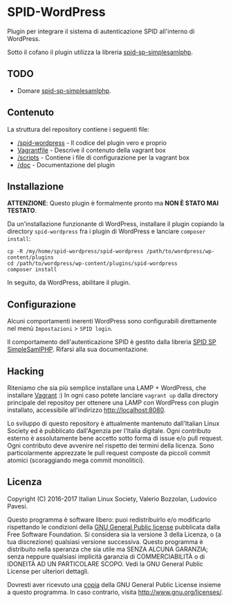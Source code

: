 # SPID-WordPress

Plugin per integrare il sistema di autenticazione SPID all'interno di WordPress.

Sotto il cofano il plugin utilizza la libreria [spid-sp-simplesamlphp](https://github.com/italia/spid-sp-simplesamlphp).

## TODO

* Domare [spid-sp-simplesamlphp](https://github.com/italia/spid-sp-simplesamlphp/issues/12).

## Contenuto

La struttura del repository contiene i seguenti file:
* [/spid-wordpress](spid-wordpress) - Il codice del plugin vero e proprio
* [Vagrantfile](Vagrantfile) - Descrive il contenuto della vagrant box
* [/scripts](scripts) - Contiene i file di configurazione per la vagrant box
* [/doc](doc) - Documentazione del plugin

## Installazione

**ATTENZIONE**: Questo plugin è formalmente pronto ma **NON È STATO MAI TESTATO**.

Da un'installazione funzionante di WordPress, installare il plugin copiando la directory `spid-wordpress` fra i plugin di WordPress e lanciare `composer install`:

    cp -R /my/home/spid-wordpress/spid-wordpress /path/to/wordpress/wp-content/plugins
    cd /path/to/wordpress/wp-content/plugins/spid-wordpress
    composer install

In seguito, da WordPress, abilitare il plugin.

## Configurazione

Alcuni comportamenti inerenti WordPress sono configurabili direttamente nel menù `Impostazioni` > `SPID login`.

Il comportamento dell'autenticazione SPID è gestito dalla libreria [SPID SP SimpleSamlPHP](https://github.com/italia/spid-sp-simplesamlphp). Rifarsi alla sua documentazione.

## Hacking

Riteniamo che sia più semplice installare una LAMP + WordPress, che installare [Vagrant](https://www.vagrantup.com/) :) In ogni caso potete lanciare `vagrant up` dalla directory principale del repositoy per ottenere una LAMP con WordPress con plugin installato, accessibile all'indirizzo [http://localhost:8080](http://localhost:8080).

Lo sviluppo di questo repository è attualmente mantenuto dall'Italian Linux Society ed è pubblicato dall'Agenzia per l'Italia digitale. Ogni contributo esterno è assolutamente bene accetto sotto forma di issue e/o pull request. Ogni contributo deve avvenire nel rispetto dei termini della licenza. Sono particolarmente apprezzate le pull request composte da piccoli commit atomici (scoraggiando mega commit monolitici).

## Licenza

Copyright (C) 2016-2017 Italian Linux Society, Valerio Bozzolan, Ludovico Pavesi.

Questo programma è software libero: puoi redistribuirlo e/o modificarlo rispettando le condizioni della [GNU General Public license](LICENSE.md) pubblicata dalla Free Software Foundation. Si considera sia la versione 3 della Licenza, o (a tua discrezione) qualsiasi versione successiva. Questo programma è distribuito nella speranza che sia utile ma SENZA ALCUNA GARANZIA; senza neppure qualsiasi implicità garanzia di COMMERCIABILITÀ o di IDONEITÀ AD UN PARTICOLARE SCOPO. Vedi la GNU General Public License per ulteriori dettagli.

Dovresti aver ricevuto una [copia](LICENSE.md) della GNU General Public License insieme a questo programma. In caso contrario, visita <http://www.gnu.org/licenses/>.
